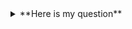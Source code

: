 <details>
  <summary>**Here is my question**</summary>
  Here is my summary.
  
  I can even add some **mardown such as bold**
</details>
